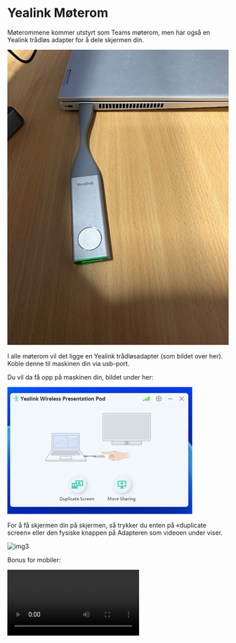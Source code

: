 # Yealink Møterom
Møterommene kommer utstyrt som Teams møterom, men har også en Yealink trådløs adapter for å dele skjermen din.

![img](\img\ylink1.jpg)

I alle møterom vil det ligge en Yealink trådløsadapter (som bildet over her). Koble denne til maskinen din via usb-port.

Du vil da få opp på maskinen din, bildet under her:

![img2](\img\ylink2.png)

For å få skjermen din på skjermen, så trykker du enten på «duplicate screen» eller den fysiske knappen på Adapteren som videoen under viser.

![img3](\img\ylink3.gif)


Bonus for mobiler:

<video src="https://github.com/milarn/mkdocs/assets/50296048/37aaafa4-67be-4694-9a73-284ab1a126a7" controls="controls" style="max-height: 430px;">
</video>